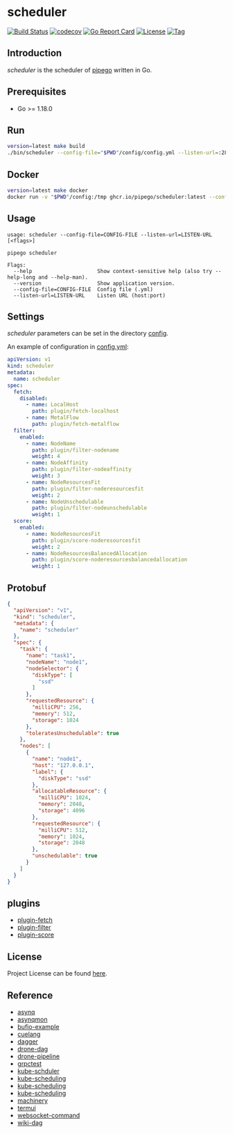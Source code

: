 # scheduler

[![Build Status](https://github.com/pipego/scheduler/workflows/ci/badge.svg?branch=main&event=push)](https://github.com/pipego/scheduler/actions?query=workflow%3Aci)
[![codecov](https://codecov.io/gh/pipego/scheduler/branch/main/graph/badge.svg?token=y5anikgcTz)](https://codecov.io/gh/pipego/scheduler)
[![Go Report Card](https://goreportcard.com/badge/github.com/pipego/scheduler)](https://goreportcard.com/report/github.com/pipego/scheduler)
[![License](https://img.shields.io/github/license/pipego/scheduler.svg)](https://github.com/pipego/scheduler/blob/main/LICENSE)
[![Tag](https://img.shields.io/github/tag/pipego/scheduler.svg)](https://github.com/pipego/scheduler/tags)



## Introduction

*scheduler* is the scheduler of [pipego](https://github.com/pipego) written in Go.



## Prerequisites

- Go >= 1.18.0



## Run

```bash
version=latest make build
./bin/scheduler --config-file="$PWD"/config/config.yml --listen-url=:28082
```



## Docker

```bash
version=latest make docker
docker run -v "$PWD"/config:/tmp ghcr.io/pipego/scheduler:latest --config-file=/tmp/config.yml --listen-url=:28082
```



## Usage

```
usage: scheduler --config-file=CONFIG-FILE --listen-url=LISTEN-URL [<flags>]

pipego scheduler

Flags:
  --help                     Show context-sensitive help (also try --help-long and --help-man).
  --version                  Show application version.
  --config-file=CONFIG-FILE  Config file (.yml)
  --listen-url=LISTEN-URL    Listen URL (host:port)
```



## Settings

*scheduler* parameters can be set in the directory [config](https://github.com/pipego/scheduler/blob/main/config).

An example of configuration in [config.yml](https://github.com/pipego/scheduler/blob/main/config/config.yml):

```yaml
apiVersion: v1
kind: scheduler
metadata:
  name: scheduler
spec:
  fetch:
    disabled:
      - name: LocalHost
        path: plugin/fetch-localhost
      - name: MetalFlow
        path: plugin/fetch-metalflow
  filter:
    enabled:
      - name: NodeName
        path: plugin/filter-nodename
        weight: 4
      - name: NodeAffinity
        path: plugin/filter-nodeaffinity
        weight: 3
      - name: NodeResourcesFit
        path: plugin/filter-noderesourcesfit
        weight: 2
      - name: NodeUnschedulable
        path: plugin/filter-nodeunschedulable
        weight: 1
  score:
    enabled:
      - name: NodeResourcesFit
        path: plugin/score-noderesourcesfit
        weight: 2
      - name: NodeResourcesBalancedAllocation
        path: plugin/score-noderesourcesbalancedallocation
        weight: 1
```



## Protobuf

```json
{
  "apiVersion": "v1",
  "kind": "scheduler",
  "metadata": {
    "name": "scheduler"
  },
  "spec": {
    "task": {
      "name": "task1",
      "nodeName": "node1",
      "nodeSelector": {
        "diskType": [
          "ssd"
        ]
      },
      "requestedResource": {
        "milliCPU": 256,
        "memory": 512,
        "storage": 1024
      },
      "toleratesUnschedulable": true
    },
    "nodes": [
      {
        "name": "node1",
        "host": "127.0.0.1",
        "label": {
          "diskType": "ssd"
        },
        "allocatableResource": {
          "milliCPU": 1024,
          "memory": 2048,
          "storage": 4096
        },
        "requestedResource": {
          "milliCPU": 512,
          "memory": 1024,
          "storage": 2048
        },
        "unschedulable": true
      }
    ]
  }
}
```



## plugins

- [plugin-fetch](https://github.com/pipego/plugin-fetch)
- [plugin-filter](https://github.com/pipego/plugin-filter)
- [plugin-score](https://github.com/pipego/plugin-score)



## License

Project License can be found [here](LICENSE).



## Reference

- [asynq](https://github.com/hibiken/asynq)
- [asynqmon](https://github.com/hibiken/asynqmon)
- [bufio-example](https://golang.org/src/bufio/example_test.go)
- [cuelang](https://cuelang.org)
- [dagger](https://dagger.io/)
- [drone-dag](https://github.com/drone/dag)
- [drone-pipeline](https://docs.drone.io/pipeline/overview/)
- [grpctest](https://github.com/grpc/grpc-go/tree/master/internal/grpctest)
- [kube-schduler](https://github.com/kubernetes/kubernetes/blob/master/pkg/scheduler/schedule_one.go)
- [kube-scheduling](https://cloud.tencent.com/developer/article/1644857)
- [kube-scheduling](https://kubernetes.io/zh/docs/concepts/scheduling-eviction/kube-scheduler/)
- [kube-scheduling](https://kubernetes.io/zh/docs/reference/scheduling/config/)
- [machinery](https://github.com/RichardKnop/machinery/blob/master/v2/example/go-redis/main.go)
- [termui](https://github.com/gizak/termui)
- [websocket-command](https://github.com/gorilla/websocket/tree/master/examples/command)
- [wiki-dag](https://en.wikipedia.org/wiki/Directed_acyclic_graph)
